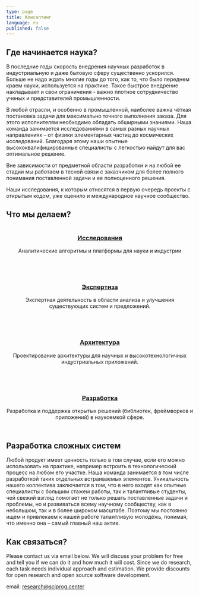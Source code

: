 ```yaml
---
type: page
title: Консалтинг
language: ru
published: false
---
```


## Где начинается наука?

В последние годы скорость внедрения научных разработок в индустриальную и даже бытовую сферу существенно ускорился. Больше не надо ждать многие годы до того, как то, что было переднем краем науки, используется на практике. Такое быстрое внедрение накладывает и свои ограничения - важно плотное сотрудничество ученых и представителей промышленности.

В любой отрасли, и особенно в промышленной, наиболее важна чёткая постановка задачи для максимально точного выполнения заказа. Для этого исполнителям необходимо обладать обширными знаниями. Наша команда занимается исследованиями в самых разных научных направлениях – от физики элементарных частиц до космических исследований. Благодаря этому наши опытные высококвалифицированные специалисты с легкостью найдут для вас оптимальное решение.

Вне зависимости от предметной области разработки и на любой ее стадии мы работаем в тесной связи с заказчиком для более полного понимания поставленной задачи и ее полноценного решения. 

Наши исследования, к которым относятся в первую очередь проекты с открытым кодом, уже оценило и международное научное сообщество. 


## Что мы делаем?

<section id="one" class="tiles">
    <article>
        <span class="image">
            <img src="images/pic03.jpg" alt="" />
        </span>
        <header class="major">
            <h3><a href="#" class="link">Исследования</a></h3>
            <p>Аналитические алгоритмы и платформы для науки и индустрии</p>
        </header>
    </article>
    <article>
        <span class="image">
            <img src="images/pic04.jpg" alt="" />
        </span>
        <header class="major">
            <h3><a href="#" class="link">Экспертиза</a></h3>
            <p>Экспертная деятельность в области анализа и улучшения существующих систем и предложений.</p>
        </header>
    </article>
    <article>
        <span class="image">
            <img src="images/pic05.jpg" alt="" />
        </span>
        <header class="major">
            <h3><a href="#" class="link">Архитектура</a></h3>
            <p>Проектирование архитектуры для научных и высокотехнологичных индустриальных приложений.</p>
        </header>
    </article>
    <article>
        <span class="image">
            <img src="images/pic06.jpg" alt="" />
        </span>
        <header class="major">
            <h3><a href="#" class="link">Разработка</a></h3>
            <p>Разработка и поддержка открытых решений (библиотек, фреймворков и приложений) в наукоемкой сфере.</p>
        </header>
    </article>
</section>

## Разработка сложных систем

Любой продукт имеет ценность только в том случае, если его можно использовать на практике, например встроить в технологический процесс на любом его участке. Наша команда занимается в том числе разработкой таких отдельных встраиваемых элементов.
Уникальность нашего коллектива заключается в том, что в него входят как опытные специалисты с большим стажем работы, так и талантливые студенты, чей свежий взгляд помогает не только решать поставленные задачи и проблемы, но и развиваться всему научному сообществу, как в небольшом, так и в более широком масштабе. Поэтому мы постоянно ищем и привлекаем к нашей работе талантливую молодёжь, понимая, что именно она – самый главный наш актив.

## Как связаться?

Please contact us via email below. We will discuss your problem for free and tell you if we can do it and how much it will cost. Since we do research, each task needs individual approach and estimation. We provide discounts for open research and open source software development.

email: <a href="mailto:&#114;&#101;&#115;&#101;&#097;&#114;&#099;&#104;&#064;&#115;&#099;&#105;&#112;&#114;&#111;&#103;&#046;&#099;&#101;&#110;&#116;&#101;&#114;">
&#114;&#101;&#115;&#101;&#097;&#114;&#099;&#104;&#064;&#115;&#099;&#105;&#112;&#114;&#111;&#103;&#046;&#099;&#101;&#110;&#116;&#101;&#114;</a>